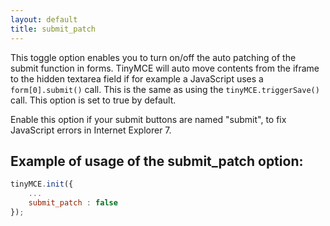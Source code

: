 ```yaml
---
layout: default
title: submit_patch
---
```


This toggle option enables you to turn on/off the auto patching of the submit function in forms. TinyMCE will auto move contents from the iframe to the hidden textarea field if for example a JavaScript uses a `form[0].submit()` call. This is the same as using the `tinyMCE.triggerSave()` call. This option is set to true by default.

Enable this option if your submit buttons are named "submit", to fix JavaScript errors in Internet Explorer 7.

## Example of usage of the submit_patch option:

```js
tinyMCE.init({
	...
	submit_patch : false
});
```
